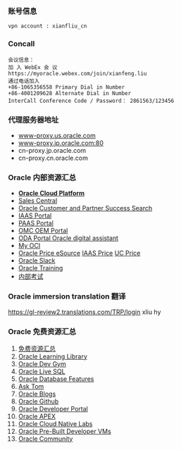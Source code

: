### 账号信息
```
vpn account : xianfliu_cn
```

### Concall
```
会议信息：
加 入 WebEx 会 议
https://myoracle.webex.com/join/xianfeng.liu
通过电话加入
+86-1065356558 Primary Dial in Number
+86-4001209628 Alternate Dial in Number
InterCall Conference Code / Password： 2861563/123456
```

### 代理服务器地址

- www-proxy.us.oracle.com
- www-proxy.jp.oracle.com:80
- cn-proxy.jp.oracle.com
- cn-proxy.cn.oracle.com

### Oracle 内部资源汇总
- [**Oracle Cloud Platform**](https://my.oracle.com/site/pd/fmw/index.html)
- [Sales Central](https://salescentral.oracle.com)
- [Oracle Customer and Partner Success Search](https://www.oracle.com/search/customers/_/N-p8qpZt2?Nr=112)
- [IAAS Portal](https://iaas.us.oracle.com)
- [PAAS Portal](http://my.oracle.com/site/pd/fmw/products/index.html)
- [OMC OEM Portal](http://omc.us.oracle.com/pls/htmldb/f?p=619:1::::::)
- [ODA Portal Oracle digital assistant](https://stbeehive.oracle.com/content/dav/st/chatbots/Public%20Documents/index.html)
- [My OCI](https://myservices-cacct-10802f013d3740ac9a83be3beb736e9c.console.oraclecloud.com/mycloud/cloudportal/gettingStarted)
- [Oracle Price eSource](http://esource.oraclecorp.com) [IAAS Price](https://cloud.oracle.com/en_US/iaas/pricing) [UC Price](https://cloud.oracle.com/ucpricing)
- [Oracle Slack](https://sales-emea-japac.slack.com/messages/CEU9M6YBG/)
- [Oracle Training](https://login.oracle.com/oamfed/idp/initiatesso?providerid=https://sso.netexam.com/sp)
- [内部考试](https://global-ebusiness.oraclecorp.com/OA_HTML/AppsLogin)

### Oracle immersion translation 翻译
https://gl-review2.translations.com/TRP/login   xliu hy

### Oracle 免费资源汇总
1. [免费资源汇总](https://mp.weixin.qq.com/s/TSHQLSS5E9-Unb_8nmy9nQ)
1. [Oracle Learning Library](http://www.oracle.com/goto/oll)
1. [Oracle Dev Gym](https://devgym.oracle.com/)
1. [Oracle Live SQL](https://livesql.oracle.com)
1. [Oracle Database Features](https://apex.oracle.com/database-features/)
1. [Ask Tom](https://asktom.oracle.com)
1. [Oracle Blogs](http://blogs.oracle.com)
1. [Oracle Github](https://github.com/oracle/)
1. [Oracle Developer Portal](https://developer.oracle.com/)
1. [Oracle APEX](https://apex.oracle.com/)
1. [Oracle Cloud Native Labs](https://cloudnative.oracle.com)
1. [Oracle Pre-Built Developer VMs](https://www.oracle.com/technetwork/community/developer-vm/index.html)
1. [Oracle Community](https://community.oracle.com/)

